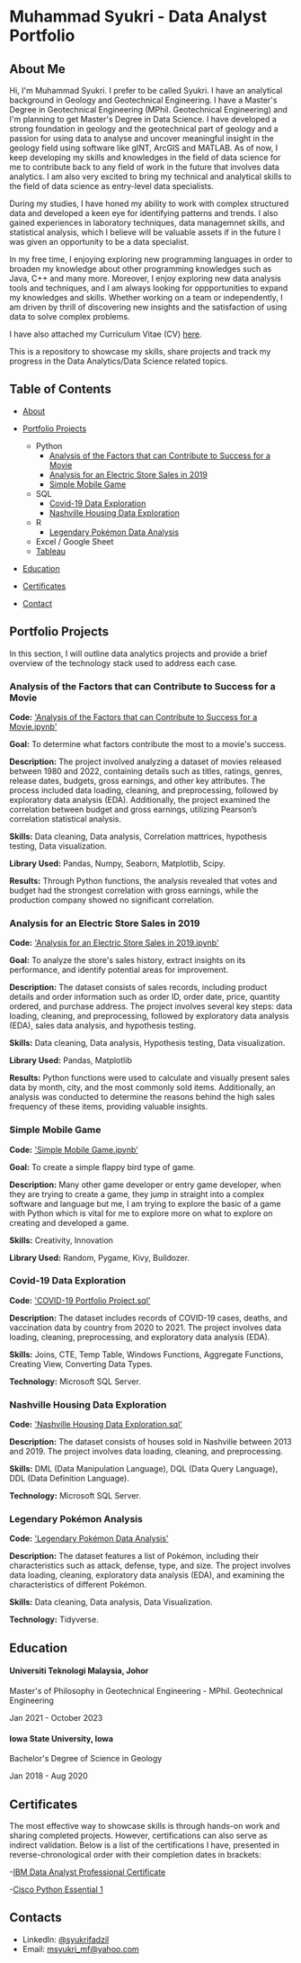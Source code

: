 # Muhammad Syukri - Data Analyst Portfolio
## About Me
Hi, I'm Muhammad Syukri. I prefer to be called Syukri. I have an analytical background in Geology and Geotechnical Engineering. I have a Master's Degree in Geotechnical Engineering (MPhil. Geotechnical Engineering) and I'm planning to get Master's Degree in Data Science. I have developed a strong foundation in geology and the geotechnical part of geology and a passion for using data to analyse and uncover meaningful insight in the geology field using software like gINT, ArcGIS and MATLAB. As of now, I keep developing my skills and knowledges in the field of data science for me to contribute back to any field of work in the future that involves data analytics. I am also very excited to bring my technical and analytical skills to the field of data science as entry-level data specialists.

During my studies, I have honed my ability to work with complex structured data and developed a keen eye for identifying patterns and trends. I also gained experiences in laboratory techniques, data managemnet skills, and statistical analysis, which I believe will be valuable assets if in the future I was given an opportunity to be a data specialist.

In my free time, I enjoying exploring new programming languages in order to broaden my knowledge about other programming knowledges such as Java, C++ and many more. Moreover, I enjoy exploring new data analysis tools and techniques, and I am always looking for oppportunities to expand my knowledges and skills. Whether working on a team or independently, I am driven by thrill of discovering new insights and the satisfaction of using data to solve complex problems.

I have also attached my Curriculum Vitae (CV) [here](https://github.com/syukrifadzil/Data-Analyst-Portfolio/blob/main/Syukri%20Fadzil%20CV.pdf).

This is a repository to showcase my skills, share projects and track my progress in the Data Analytics/Data Science related topics.

## Table of Contents
- [About](https://github.com/syukrifadzil/Data-Analyst-Portfolio/blob/main/README.md#about-me)
- [Portfolio Projects](https://github.com/syukrifadzil/Data-Analyst-Portfolio/blob/main/README.md#portfolio-projects)
  - Python
    - [Analysis of the Factors that can Contribute to Success for a Movie](https://github.com/syukrifadzil/Data-Analyst-Portfolio/blob/main/README.md#analysis-of-the-factors-that-can-contribute-to-success-for-a-movie)
    - [Analysis for an Electric Store Sales in 2019](https://github.com/syukrifadzil/Data-Analyst-Portfolio/blob/main/README.md#analysis-of-the-factors-that-can-contribute-to-success-for-a-movie)
    - [Simple Mobile Game](https://github.com/syukrifadzil/Data-Analyst-Portfolio/tree/main?tab=readme-ov-file#simple-mobile-game)
  - SQL
    - [Covid-19 Data Exploration](https://github.com/syukrifadzil/Data-Analyst-Portfolio/tree/main?tab=readme-ov-file#covid-19-data-exploration)
    - [Nashville Housing Data Exploration](https://github.com/syukrifadzil/Data-Analyst-Portfolio/tree/main?tab=readme-ov-file#nashville-housing-data-exploration)
  - R
    - [Legendary Pokémon Data Analysis](https://github.com/syukrifadzil/Data-Analyst-Portfolio/tree/main?tab=readme-ov-file#nashville-housing-data-exploration)
  - Excel / Google Sheet
  - [Tableau](https://public.tableau.com/app/profile/syukri.fadzil/viz/HRAnalyticsProject_17390475069910/HRSummary#1)
    
- [Education](https://github.com/syukrifadzil/Data-Analyst-Portfolio/blob/main/README.md#education)
- [Certificates](https://github.com/syukrifadzil/Data-Analyst-Portfolio/blob/main/README.md#certificates)
- [Contact](https://github.com/syukrifadzil/Data-Analyst-Portfolio/blob/main/README.md#contacts)

## Portfolio Projects
In this section, I will outline data analytics projects and provide a brief overview of the technology stack used to address each case.

### Analysis of the Factors that can Contribute to Success for a Movie
**Code:** ['Analysis of the Factors that can Contribute to Success for a Movie.ipynb'](https://github.com/syukrifadzil/Portfolio_Projects/blob/main/Analysis%20on%20Factors%20that%20can%20Contribute%20to%20Success%20for%20a%20Movie.ipynb)

**Goal:** To determine what factors contribute the most to a movie's success.

**Description:** The project involved analyzing a dataset of movies released between 1980 and 2022, containing details such as titles, ratings, genres, release dates, budgets, gross earnings, and other key attributes. The process included data loading, cleaning, and preprocessing, followed by exploratory data analysis (EDA). Additionally, the project examined the correlation between budget and gross earnings, utilizing Pearson’s correlation statistical analysis.

**Skills:** Data cleaning, Data analysis, Correlation mattrices, hypothesis testing, Data visualization.

**Library Used:** Pandas, Numpy, Seaborn, Matplotlib, Scipy.

**Results:** Through Python functions, the analysis revealed that votes and budget had the strongest correlation with gross earnings, while the production company showed no significant correlation.

### Analysis for an Electric Store Sales in 2019
**Code:** ['Analysis for an Electric Store Sales in 2019.ipynb'](https://github.com/syukrifadzil/Portfolio_Projects/blob/main/Analysis%20for%20an%20Electric%20Store%20Sales%20in%202019%20.ipynb)

**Goal:** To analyze the store's sales history, extract insights on its performance, and identify potential areas for improvement.

**Description:** The dataset consists of sales records, including product details and order information such as order ID, order date, price, quantity ordered, and purchase address. The project involves several key steps: data loading, cleaning, and preprocessing, followed by exploratory data analysis (EDA), sales data analysis, and hypothesis testing.

**Skills:** Data cleaning, Data analysis, Hypothesis testing, Data visualization.

**Library Used:** Pandas, Matplotlib

**Results:** Python functions were used to calculate and visually present sales data by month, city, and the most commonly sold items. Additionally, an analysis was conducted to determine the reasons behind the high sales frequency of these items, providing valuable insights.

### Simple Mobile Game
**Code:** ['Simple Mobile Game.ipynb'](https://github.com/syukrifadzil/Portfolio_Projects/blob/main/Simple%20Mobile%20Game%20.ipynb)

**Goal:** To create a simple flappy bird type of game.

**Description:** Many other game developer or entry game developer, when they are trying to create a game, they jump in straight into a complex software and language but me, I am trying to explore the basic of a game with Python which is vital for me to explore more on what to explore on creating and developed a game.

**Skills:** Creativity, Innovation

**Library Used:** Random, Pygame, Kivy, Buildozer.



### Covid-19 Data Exploration
**Code:** ['COVID-19 Portfolio Project.sql'](https://github.com/syukrifadzil/Portfolio_Projects/blob/main/Covid_19_Data_Exploration.sql)

**Description:** The dataset includes records of COVID-19 cases, deaths, and vaccination data by country from 2020 to 2021. The project involves data loading, cleaning, preprocessing, and exploratory data analysis (EDA).

**Skills:** Joins, CTE, Temp Table, Windows Functions, Aggregate Functions, Creating View, Converting Data Types.

**Technology:** Microsoft SQL Server.

### Nashville Housing Data Exploration
**Code:** ['Nashville Housing Data Exploration.sql'](https://github.com/syukrifadzil/Portfolio_Projects/blob/main/Nashville%20Housing%20Data%20Analysis.sql)

**Description:** The dataset consists of houses sold in Nashville between 2013 and 2019. The project involves data loading, cleaning, and preprocessing.

**Skills:** DML (Data Manipulation Language), DQL (Data Query Language), DDL (Data Definition Language).

**Technology:** Microsoft SQL Server.



### Legendary Pokémon Analysis
**Code:** ['Legendary Pokémon Data Analysis'](https://github.com/syukrifadzil/Portfolio_Projects/blob/main/Legendary%20Pokémon%20Data%20Analysis.ipynb)

**Description:** The dataset features a list of Pokémon, including their characteristics such as attack, defense, type, and size. The project involves data loading, cleaning, exploratory data analysis (EDA), and examining the characteristics of different Pokémon.

**Skills:** Data cleaning, Data analysis, Data Visualization.

**Technology:** Tidyverse.





## Education

#### Universiti Teknologi Malaysia, Johor
Master's of Philosophy in Geotechnical Engineering - MPhil. Geotechnical Engineering

Jan 2021 - October 2023

#### Iowa State University, Iowa
Bachelor's Degree of Science in Geology

Jan 2018 - Aug 2020

## Certificates
The most effective way to showcase skills is through hands-on work and sharing completed projects. However, certifications can also serve as indirect validation. Below is a list of the certifications I have, presented in reverse-chronological order with their completion dates in brackets:

-[IBM Data Analyst Professional Certificate](https://coursera.org/share/34d83e49664c886ce26994b35b93b9fb)

-[Cisco Python Essential 1](https://www.credly.com/badges/458f33a7-daa0-4485-99f2-879534505c10/public_url)


## Contacts
- LinkedIn: [@syukrifadzil](https://www.linkedin.com/in/syukrifadzil/)
- Email: msyukri_mf@yahoo.com
